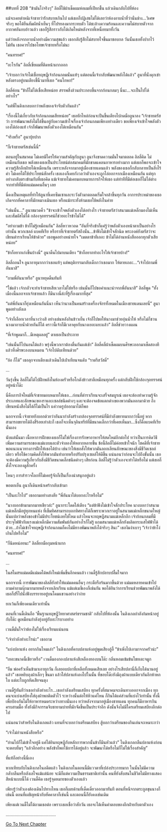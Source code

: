 ##บทที่ 208 “ข้ามันโง่จริงๆ”
ลิลลี่ใช้ผ้าเช็ดผมห่อผมที่เปียกชื้น แล้วเดินกลับไปที่ห้อง


แม้จะเคยตำหนิเจ้าชายว่ารักสบายเกินไป แต่เธอก็ปฏิเสธไม่ได้เลยว่าห้องอาบน้ำที่ว่านั่นช่าง...วิเศษจริงๆ พอได้ยืนสัมผัสน้ำเย็นๆ ที่โปรยลงมากระทบตัว ได้ชะล้างความร้อนและความไม่สบายตัวจากอากาศอันอบอ้าวแล้ว เธอก็รู้สึกราวกับได้เกิดใหม่หลังจากที่เหนื่อยมาทั้งวัน


แต่ว่าหลังจากอาบน้ำอย่างมีความสุขแล้ว เธอกลับรู้สึกไม่สบายใจขึ้นมาชอบกล วันนั้นเธอยั้งปากไว้ไม่ทัน เธอควรไปขอโทษเจ้าชายหรือไม่นะ


“คนทรยศ!”


“อะไรกัน” ลิลลี่เขี่ยผมที่ติดหน้าผากออก


“เจ้าบอกว่าเจ้าไม่เชื่อทฤษฎีเจ้าก้อนกลมนั่นแท้ๆ แต่ตอนนี้เจ้ากลับพัฒนาพลังได้แล้ว” ลูนาที่นั่งคุกเข่าหลังตรงอยู่บนเตียงชี้นิ้วมาที่เธอ “คนโกหก!”


ลิลลี่ค้อน “ข้าก็ไม่ได้เชื่อเสียหน่อย สรรพสิ่งล้วนประกอบขึ้นจากก้อนกลมๆ นี่นะ...จะเป็นไปได้อย่างไร”


“แต่พี่ไนติงเกลบอกว่าพลังของเจ้าจับตัวกันแล้ว”


“เรื่องนี้ไม่เกี่ยวกับเจ้าก้อนกลมเสียหน่อย” เธอยักไหล่ก่อนจะปีนขึ้นเตียงไปกดมือลูนาลง “เจ้าชายตรัสว่า การพัฒนาพลังไม่ได้ขึ้นอยู่กับความเข้าใจเรื่องเจ้าก้อนกลมเพียงอย่างเดียว ขอเพียงเจ้าเข้าใจพลังตัวเองได้ถ่องแท้ เจ้าก็พัฒนาพลังตัวเองได้เหมือนกัน”


“จริงหรือ” ลูนาบุ้ยปาก


“ก็เจ้าชายตรัสเช่นนี้นี่”


ตอนอยู่ในสมาคม ไม่เคยมีใครให้ความสำคัญกับลูนา ลูนาจึงขาดความมั่นใจมาตลอด ลิลลี่คิด ไม่เหมือนกับเธอ พลังของเธอเป็นประโยชน์ต่อสมาคมที่มักขาดแคลนอาหารอย่างมาก แต่เธอก็พอจะเข้าใจความรู้สึกอีกฝ่ายได้เหมือนกัน เพราะหลังจากมาอยู่เมืองชายแดนแล้ว พลังของเธอก็กลับกลายเป็นสิ่งไร้ค่า ไม่เคยได้ใช้ประโยชน์สักครั้ง เธอเองก็เคยกังวลว่าตัวเองจะถูกไล่ออกจากเมืองเหมือนกัน แต่ทุกอย่างกลับตรงข้ามกับที่เธอคิด แม้เจ้าชายไม่เคยมอบหมายภารกิจให้เธอ แต่ท่าทีที่มีต่อเธอก็ไม่ได้ต่างจากท่าทีที่มีต่อแม่มดคนอื่นๆ เลย


นี่คงเป็นเหตุผลที่ทำให้ลูนาที่เคยซึมเซาและระวังตัวมาตลอดเริ่มใจกล้าขึ้นทุกวัน อาการประหม่าของเธอเกิดจากฮัคคาลาที่มักหมางเมินเธอ หรือแม้กระทั่งห้ามเธอใช้พลังในค่าย


“เช่นนั้น...” ลูนาขมวดคิ้ว “ข้าจะเข้าใจพลังตัวเองได้อย่างไร เจ้าชายตรัสว่าสนามแม่เหล็กมองไม่เห็นและสัมผัสไม่ได้ กล้องจุลทรรศน์ก็ช่วยอะไรข้าไม่ได้”


“อย่าถามข้า ข้าก็ไม่รู้เหมือนกัน” ลิลลี่หาวหวอด “อันที่จริงข้าก็แค่รู้ว่าพลังตัวเองหน้าตาเป็นอย่างไรเท่านั้น พวกเซลล์ แบคทีเรีย หรือราที่เจ้าชายตรัสถึงนั่น...ข้าฟังไม่เข้าใจสักนิด พระองค์ยังตรัสว่าจะเขียนตำราเรียนให้ข้าด้วย” เธอพูดอย่างหน่ายใจ “เมตตาข้าทีเถอะ ข้าไม่ได้อ่านหนังสือออกทุกตัวเสียหน่อย”


“ข้าก็อยากเก่งขึ้นบ้างนี่” ลูนาดิ้นไปมาบนเตียง “ข้าก็อยากทำอะไรให้เจ้าชายบ้าง!”


ลิลลี่ถอนใจ ลูนาอายุมากกว่าเธอแท้ๆ แต่พฤติกรรมกลับเด็กกว่าเธอมาก ให้ตายเถอะ...“เจ้าไปถามพี่อันนาสิ”


“ถามพี่อันนาหรือ” ลูนาหยุดดิ้นทันที


“ใช่แล้ว เจ้ากลัวจะทำเจ้าชายเสียเวลาไม่ใช่หรือ เช่นนั้นก็ไปขอคำแนะนำจากพี่อันนาสิ” ลิลลี่พูด “ทั้งเมืองนี้นอกจากเจ้าชายแล้ว ก็มีนางนี่ล่ะที่รู้เรื่องมากที่สุด”


“แต่พี่อันนาก็ยุ่งเหมือนกันนี่นา เห็นว่านางเป็นคนสร้างเครื่องจักรทั้งหมดในเมืองชายแดนเลยนี่” ลูนาพูดอย่างลังเล


“เจ้าก็เลือกเวลาที่นางว่างสิ อย่างเช่นหลังกินข้าวเย็น เจ้าก็ไปขอให้นางมาช่วยอุ่นน้ำให้ หรือไม่ก็ชวนนางมาอาบน้ำด้วยกันก็ได้ คราวนี้เจ้าก็มีเวลาคุยกับนางเยอะแยะแล้ว” ลิลลี่ช่วยวางแผน


“ที่เจ้าพูดมาก็...มีเหตุผลอยู่” ตาเธอเป็นประกาย


“เช่นนั้นก็ไปนอนได้แล้ว พรุ่งนี้พวกเราต้องตื่นกันแต่เช้า” ลิลลี่คลี่ผ้าเช็ดผมบนศีรษะออกมาเช็ดสองที แล้วทิ้งศีรษะลงบนหมอน “เจ้าไปดับเทียนด้วย”


“อ้อ ก็ได้” เธอลุกจากเตียงแล้วเดินไปเป่าเทียนจนดับ “ราตรีสวัสดิ์”


...


วันรุ่งขึ้น ลิลลี่ไม่ได้ไปฝึกพลังในห้องครัวหรือโกดังข้าวสาลีเหมือนทุกครั้ง แต่กลับฝึกใช้กล้องจุลทรรศน์อยู่หน้าโต๊ะ


นี่คือภารกิจใหม่ที่เจ้าชายมอบหมายให้เธอ...ก่อนที่ตำราเรียนจะเสร็จสมบูรณ์ เธอจะต้องทำความรู้จักประเภทและลักษณะของราและเซลล์ชนิดต่างๆ และจะต้องจดข้อแตกต่างของพวกมันออกมาด้วย ถึงเขียนหนังสือไม่ได้ก็ไม่เป็นไร แค่วาดรูปออกมาได้ก็พอ


นอกจากนี้ เจ้าชายยังบอกด้วยว่าอันนากำลังสร้างกล้องจุลทรรศน์ที่มีกำลังขยายมากกว่านี้อยู่ หากสามารถขยายได้ถึงสี่ร้อยเท่าล่ะก็ เธอก็จะเห็นจุลินทรีย์ที่มีขนาดเล็กกว่าที่เคยเห็นมา...ซึ่งก็คือแบคทีเรียนั่นเอง


นับแต่นั้นมา เนื้อหาการฝึกของเธอก็ไม่ใช่เรื่องการรักษาอาหารให้สดใหม่อีกต่อไป ทว่าเป็นการคิดวิธีเพิ่มความสามารถของแม่แบบและตัวจำลองให้หลากหลายขึ้น ข้อนี้ลิลลี่ไม่ค่อยเข้าใจนัก โชคดีที่เจ้าชายพอแนะแนวทางการฝึกให้เธอได้บ้าง เช่นว่าให้เธอสั่งให้พวกมันลอกเลียนลักษณะของสิ่งมีชีวิตเซลล์เดียว หรือใช้ความคิดสั่งให้พวกมันทำลายหรือปรับปรุงเซลล์ให้ดีขึ้น แน่นอนว่าก่อนจะไปถึงขั้นนั้น เธอจะต้องมีความรู้เกี่ยวกับสิ่งมีชีวิตขนาดเล็กชนิดต่างๆ เสียก่อน ลิลลี่ไม่รู้ว่าตัวเองจะทำได้หรือไม่ แต่เธอก็ตั้งใจจะลองดูสักครั้ง


ไหนๆ การสำรวจโลกที่ไม่เคยรู้จักก็เป็นเรื่องน่าสนุกอยู่แล้ว


พอตกเย็น ลูนาก็เดินหน้าเศร้ากลับเข้ามา


“เป็นอะไรไป” เธอถามอย่างสงสัย “พี่อันนาได้บอกอะไรหรือไม่”


“นางบอกข้ามามากมายเชียวล่ะ” ลูนากระโดดใส่เตียง “แต่ข้าฟังไม่เข้าใจสักประโยค นางบอกว่าสนามแม่เหล็กมีอยู่ทุกหนแห่ง ที่เข็มทิศสามารถบอกทิศทางได้ก็เพราะพวกเราอยู่ในสนามแม่เหล็กขนาดใหญ่ นั่นแปลว่าพลังของข้าไม่มีประโยชน์เลยใช่ไหม แล้วไหนจะทฤษฎีสนามแม่เหล็กอีก เจ้าก้อนกลมที่มีประจุไฟฟ้ากับแรงแม่เหล็กมีความสัมพันธ์กันอย่างไรก็ไม่รู้ แถมสนามแม่เหล็กยังผลิตกระแสไฟฟ้าได้ด้วย...ถ้าไม่เข้าใจทฤษฎีเจ้าก้อนกลมก็คงไม่มีทางพัฒนาพลังได้จริงๆ สินะ” เธองึมงำเบาๆ “เจ้าว่าข้าโง่เกินไปหรือไม่”


“ก็นิดหน่อยนะ” ลิลลี่ยกมือกุมหน้าผาก


“คนทรยศ!”


...


ในสโมสรแม่มดมีแม่มดได้พลังใหม่เพิ่มขึ้นอีกคนแล้ว เวนดี้รู้สึกปลาบปลื้มใจมาก


นอกจากนี้ การพัฒนาของลิลลี่ยังทำให้แม่มดคนอื่นๆ กระตือรือร้นมากขึ้นด้วย แม่มดหลายคนเข้าไปถามคำถามบุ๊กมากมายหลังจากเลิกเรียน แม้แต่เมซีเองก็เช่นกัน พอได้ยินว่าการเรียนช่วยพัฒนาพลังได้ เธอก็ปรี่ไปนั่งฟังบรรยายอยู่บนโคมแขวนอย่างว่าง่าย


ยกเว้นก็เพียงคนเดียวเท่านั้น


ตอนที่เวนดี้เดินถือ ‘พื้นฐานทฤษฎีวิทยาศาสตร์ธรรมชาติ’ กลับไปที่ห้องนั้น ไนติงเกลกำลังก้มหน้าอยู่กับโต๊ะ ดูเหมือนกำลังยุ่งอยู่กับอะไรบางอย่าง


เวนดี้มั่นใจว่าต้องไม่ใช่เรื่องเรียนแน่นอน


“เจ้ากำลังทำอะไรน่ะ” เธอถาม


“แบ่งปลาแห้ง อยากกินไหมเล่า” ไนติงเกลที่คาบปลาแห้งอยู่พูดเสียงอู้อี้ “ข้าเพิ่งไปเอามาจากครัวน่ะ”


“เยอะขนาดนี้เชียวหรือ” เวนดี้มองกองปลาแห้งสีเหลืองทองบนโต๊ะ กลิ่นหอมเข้มข้นโชยเตะจมูก


“อืม พ่อครัวเห็นข้ามาเอาทุกวัน ก็เลยอบปลาที่เหลือทั้งหมดเสียเลย อย่างไรเสียปลานี่ก็เก็บได้นานอยู่แล้ว” เธอหยิบถุงผ้าเล็กๆ ขึ้นมา แล้วใส่ปลาแห้งลงไปในนั้น ที่ขอบโต๊ะยังมีถุงผ้าแบบเดียวกันอีกห้าหกใบ แต่ละใบถูกยัดเสียจนตุง


เวนดี้รู้ทันทีว่าเธอกำลังทำอะไร...เธอกำลังเตรียมเสบียง ทุกครั้งที่สมาคมจะเดินทางออกจากเมือง ทุกคนจะแบ่งเสบียงใส่ถุงผ้าพกติดตัวไว้ ระหว่างนั้นต่อให้หิวแค่ไหน ก็กินได้แค่ส่วนที่แบ่งไว้เท่านั้น ทั้งนี้เพื่อป้องกันไม่ให้อาหารหมดระหว่างทางนั่นเอง ทว่าหลังจากมาอยู่เมืองชายแดน ทุกคนก็มีอาหารกินครบสามมื้อ ทั้งยังมีกิจกรรมจิบชายามบ่ายที่มักจัดขึ้นเป็นประจำอีก ดังนั้นจึงไม่มีใครเตรียมเสบียงอีกต่อไป


แน่นอนว่าสำหรับไนติงเกลแล้ว แทนที่จะบอกว่าเตรียมเสบียง สู้บอกว่าเตรียมของกินเล่นจะเหมาะกว่า


“เจ้าไม่อ่านหนังสือหรือ”


“อ่านไปก็ไม่เข้าใจอยู่ดี แค่ได้ยินทฤษฎีกับหลักการพวกนั้นข้าก็มึนหัวแล้ว” ไนติงเกลกลืนปลาแห้งก่อนจะตอบยิ้มๆ “แล้วอีกอย่าง พลังข้าก็พอใช้การได้อยู่แล้ว จะพัฒนาได้หรือไม่ก็ไม่ใช่เรื่องสำคัญ”


ที่แท้ก็อย่างนี้นี่เอง


หากเทียบกับไนติงเกลในอดีตแล้ว ไนติงเกลในตอนนี้มีแววตาที่เปล่งประกายมาก ในนั้นไม่มีความกล้ำกลืนหรือลังเลใจแม้แต่น้อย จะมีก็แต่ความเป็นธรรมชาติเท่านั้น คนที่ยังสับสนในชีวิตไม่มีทางแสดงสีหน้าแบบนี้ได้ เวนดี้คิด เธอรู้จุดหมายของตัวเองแล้ว


เพียงรู้ว่าตัวเองต้องเดินไปทางไหน เธอก็เผยด้านที่เด็ดเดี่ยวออกมาทันที ตอนที่หนีจากตระกูลขุนนางก็เช่นนี้ ตอนที่เผชิญหน้ากับฮัคคาลาก็เช่นนี้ และตอนนี้ก็ยังคงเช่นเดิม


เพียงแต่เวนดี้ไม่ได้ถามเธอต่อ เพราะเธอเชื่อว่าสักวัน เธอจะได้เห็นคำตอบของอีกฝ่ายกับตาตัวเอง


........................................




[Go To Next Chapter]( ./121.md)